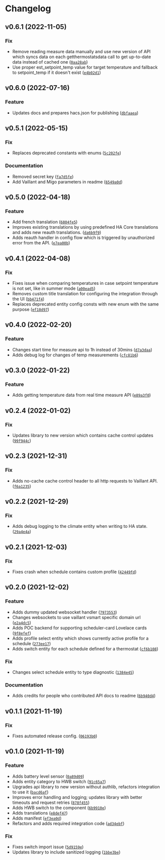# Changelog

<!--next-version-placeholder-->

## v0.6.1 (2022-11-05)
### Fix
* Remove reading measure data manually and use new version of API which syncs data on each getthermostatsdata call to get up-to-date data instead of cached one ([`0aa28ab`](https://github.com/MislavMandaric/home-assistant-vaillant-vsmart/commit/0aa28abcd43e3d0729755ec2927420d96a53ca07))
* Use proper est_setpoint_temp value for target temperature and fallback to setpoint_temp if it doesn't exist ([`e4b02d1`](https://github.com/MislavMandaric/home-assistant-vaillant-vsmart/commit/e4b02d1e0a8422ac5489590ff18a52cd6625342f))

## v0.6.0 (2022-07-16)
### Feature
* Updates docs and prepares hacs.json for publishing ([`dbfaaea`](https://github.com/MislavMandaric/home-assistant-vaillant-vsmart/commit/dbfaaeaf84de3b93899f24a6afda1a3e67aac7d7))

## v0.5.1 (2022-05-15)
### Fix
* Replaces deprecated constants with enums ([`5c202fe`](https://github.com/MislavMandaric/home-assistant-vaillant-vsmart/commit/5c202fec5f323356615f18cb6f4aa83caeddc4f5))

### Documentation
* Removed secret key ([`fa7d5fe`](https://github.com/MislavMandaric/home-assistant-vaillant-vsmart/commit/fa7d5fed45118ba808430c564c638db26e04b7bb))
* Add Vaillant and Migo parameters in readme ([`6549a0d`](https://github.com/MislavMandaric/home-assistant-vaillant-vsmart/commit/6549a0d9b8a95f68643ba1692d134f7468bc4cae))

## v0.5.0 (2022-04-18)
### Feature
* Add french translation ([`6804fe5`](https://github.com/MislavMandaric/home-assistant-vaillant-vsmart/commit/6804fe594ac0dace1a5d3734b769f45c8cbb1a19))
* Improves existing translations by using predefined HA Core translations and adds new reauth translations. ([`da6b9f9`](https://github.com/MislavMandaric/home-assistant-vaillant-vsmart/commit/da6b9f9c3284713f7bc07cd0a85f8d32f6f64eb8))
* Adds reauth handler in config flow which is triggered by unauthorized error from the API. ([`e7ea00b`](https://github.com/MislavMandaric/home-assistant-vaillant-vsmart/commit/e7ea00b414e742be83a471b2d78086777db26140))

## v0.4.1 (2022-04-08)
### Fix
* Fixes issue when comparing temperatures in case setpoint temperature is not set, like in summer mode ([`a00ead5`](https://github.com/MislavMandaric/home-assistant-vaillant-vsmart/commit/a00ead5ee6d36677eca84885d97160bc0b6c2a5c))
* Removes custom title translation for configuring the integration through the UI ([`bb471f4`](https://github.com/MislavMandaric/home-assistant-vaillant-vsmart/commit/bb471f40ba42ffeab072b4964619a9b34cc45910))
* Replaces deprecated entity config consts with new enum with the same purpose ([`ef18d97`](https://github.com/MislavMandaric/home-assistant-vaillant-vsmart/commit/ef18d97db6741b2ec768c22a85799c65196b12b1))

## v0.4.0 (2022-02-20)
### Feature
* Changes start time for measure api to 1h instead of 30mins ([`d7a3daa`](https://github.com/MislavMandaric/home-assistant-vaillant-vsmart/commit/d7a3daaa89bbf7b7562cf5e9ed23c0b5e999e565))
* Adds debug log for changes of temp measurements ([`cfc81b6`](https://github.com/MislavMandaric/home-assistant-vaillant-vsmart/commit/cfc81b6bacad69f169c0864b92aadcd5faa38586))

## v0.3.0 (2022-01-22)
### Feature
* Adds getting temperature data from real time measure API ([`e89a3f0`](https://github.com/MislavMandaric/home-assistant-vaillant-vsmart/commit/e89a3f05fb6f69c3a4948ef32193f2cd30d1992c))

## v0.2.4 (2022-01-02)
### Fix
* Updates library to new version which contains cache control updates ([`99f944c`](https://github.com/MislavMandaric/home-assistant-vaillant-vsmart/commit/99f944c34f0e8b00f0fbf9dba7ffed4462730c42))

## v0.2.3 (2021-12-31)
### Fix
* Adds no-cache cache control header to all http requests to Vaillant API. ([`f6a1235`](https://github.com/MislavMandaric/home-assistant-vaillant-vsmart/commit/f6a12352d9c9602012d7a8ded8ed425f802fa08b))

## v0.2.2 (2021-12-29)
### Fix
* Adds debug logging to the climate entity when writing to HA state. ([`29a4e4a`](https://github.com/MislavMandaric/home-assistant-vaillant-vsmart/commit/29a4e4a3f1f19fda2f611b79ebd0a0e1a5ca87a9))

## v0.2.1 (2021-12-03)
### Fix
* Fixes crash when schedule contains custom profile ([`42449fd`](https://github.com/MislavMandaric/home-assistant-vaillant-vsmart/commit/42449fd36a0727a613aa933c6195ac6a3b56fd26))

## v0.2.0 (2021-12-02)
### Feature
* Adds dummy updated websocket handler ([`7973553`](https://github.com/MislavMandaric/home-assistant-vaillant-vsmart/commit/7973553ddf734c2855e9b644c8935ff06b4e50ae))
* Changes websockets to use vaillant vsmart specific domain url ([`e2a4dc5`](https://github.com/MislavMandaric/home-assistant-vaillant-vsmart/commit/e2a4dc5da92866edfbd7d2535816a427d928d9c9))
* Adds POC backend for supporting scheduler-card Lovelace cards ([`9f8efef`](https://github.com/MislavMandaric/home-assistant-vaillant-vsmart/commit/9f8efef8ff74fd7a4311b37f87f0a4c4ab895eb4))
* Adds profile select entity which shows currently active profile for a schedule ([`273ee17`](https://github.com/MislavMandaric/home-assistant-vaillant-vsmart/commit/273ee17b4c97d863f0d2f2b7627f594bcf96dba2))
* Adds switch entity for each schedule defined for a thermostat ([`cf6b108`](https://github.com/MislavMandaric/home-assistant-vaillant-vsmart/commit/cf6b1084db8b1c9547c710e153e3585c828dc594))

### Fix
* Changes select schedule entity to type diagnostic ([`1384e45`](https://github.com/MislavMandaric/home-assistant-vaillant-vsmart/commit/1384e45ee4453cc59ff73286cdc0eaa67342fe1c))

### Documentation
* Adds credits for people who contributed API docs to readme ([`6b940d4`](https://github.com/MislavMandaric/home-assistant-vaillant-vsmart/commit/6b940d47910c4ac45576c91815c6110033284cad))

## v0.1.1 (2021-11-19)
### Fix
* Fixes automated release config. ([`06193b0`](https://github.com/MislavMandaric/home-assistant-vaillant-vsmart/commit/06193b0f531d7df25f0c06571336f3640ae097bf))

## v0.1.0 (2021-11-19)
### Feature
* Adds battery level sensor ([`0a89d09`](https://github.com/MislavMandaric/home-assistant-vaillant-vsmart/commit/0a89d09e86c9c8f38c0e4eafe2f9e68803e33a94))
* Adds entity category to HWB switch ([`91c65a7`](https://github.com/MislavMandaric/home-assistant-vaillant-vsmart/commit/91c65a77f40adf84b831eb45b41a203c4f624ee5))
* Upgrades api library to new version without authlib, refactors integration to use it ([`bacd6af`](https://github.com/MislavMandaric/home-assistant-vaillant-vsmart/commit/bacd6afb9789ea2b9cc8fdbbeea593aa849fc51b))
* Improves error handling and logging; updates library with better timeouts and request retries ([`878f455`](https://github.com/MislavMandaric/home-assistant-vaillant-vsmart/commit/878f455ce7531024f3d3ce353b385721cfc2745d))
* Adds HWB switch to the component ([`6b9910e`](https://github.com/MislavMandaric/home-assistant-vaillant-vsmart/commit/6b9910eb53fd2eb1755ff763012af8377940725c))
* Adds translations ([`e8def47`](https://github.com/MislavMandaric/home-assistant-vaillant-vsmart/commit/e8def47e0c5bae5c201dd1ef7bcd28a769d18af6))
* Adds manifest ([`ef3ea0d`](https://github.com/MislavMandaric/home-assistant-vaillant-vsmart/commit/ef3ea0d39131fd1d5222baa4bbbd5d1b5138ae54))
* Refactors and adds required integration code ([`ad34ebf`](https://github.com/MislavMandaric/home-assistant-vaillant-vsmart/commit/ad34ebfd67242d97a93b7b85f66af1db40e87919))

### Fix
* Fixes switch import issue ([`5d9159e`](https://github.com/MislavMandaric/home-assistant-vaillant-vsmart/commit/5d9159e05ef1497bb4537c878b46053e17586a57))
* Updates library to include sanitized logging ([`1bbe3be`](https://github.com/MislavMandaric/home-assistant-vaillant-vsmart/commit/1bbe3bebc1741cdd831df8a10d1a37926e4e6373))
